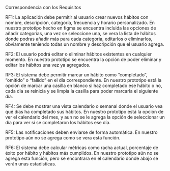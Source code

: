 Correspondencia con los Requisitos


RF1: La aplicación debe permitir al usuario crear nuevos hábitos con nombre, descripción, categoría, frecuencia y horario personalizado. En nuestro prototipo hecho en figma se encuentra incluida las opciones de añadir categorias, una vez se seleccione una, se vera la lista de hábitos donde podras añadir más para cada categoria, editarlos o eliminarlos, obviamente teniendo todas un nombre y descripción que el usuario agrega.

RF2: El usuario podrá editar o eliminar hábitos existentes en cualquier momento. En nuestro prototipo se encuentra la opción de poder eliminar y editar los hábitos una vez ya agregados.

RF3: El sistema debe permitir marcar un hábito como “completado”, “omitido” o “fallido” en el día correspondiente. En nuestro prototipo está la opción de marcar una casilla en blanco si haz completado ese hábito o no, cada dia se reinicia y se limpia la casilla para poder marcarla el siguiente día.

RF4: Se debe mostrar una vista calendario o semanal donde el usuario vea qué días ha completado sus hábitos. En nuestro prototipo está la opción de ver el calendario del mes, y aun no se le agrega la opción de seleccionar un día para ver si se completaron los hábitos ese día.

RF5: Las notificaciones deben enviarse de forma automática. En nuestro prototipo aún no se agrega como se vera esta función.

RF6: El sistema debe calcular métricas como racha actual, porcentaje de éxito por hábito y hábitos más cumplidos. En nuestro prototipo aún no se agrega esta función, pero se encontrara en el calendario donde abajo se verán unas estadisticas.